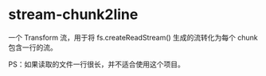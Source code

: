 # stream-chunk2line
一个 Transform 流，用于将 fs.createReadStream() 生成的流转化为每个 chunk 包含一行的流。

PS：如果读取的文件一行很长，并不适合使用这个项目。

